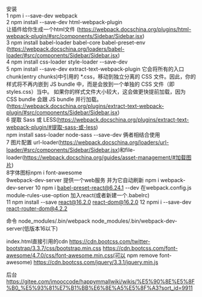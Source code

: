 安装  
1 npm i --save-dev webpack  
2 npm install --save-dev html-webpack-plugin  
让插件给你生成一个html文件 (https://webpack.docschina.org/plugins/html-webpack-plugin/#src/components/Sidebar/Sidebar.jsx)  
3 npm install babel-loader babel-core babel-preset-env  (https://webpack.docschina.org/loaders/babel-loader/#src/components/Sidebar/Sidebar.jsx)  
4 npm install  css-loader style-loader --save-dev  
5 npm install --save-dev extract-text-webpack-plugin
它会将所有的入口 chunk(entry chunks)中引用的 *.css，移动到独立分离的 CSS 文件。因此，你的样式将不再内嵌到 JS bundle 中，而是会放到一个单独的 CSS 文件（即 styles.css）当中。 如果你的样式文件大小较大，这会做更快提前加载，因为 CSS bundle 会跟 JS bundle 并行加载。(https://webpack.docschina.org/plugins/extract-text-webpack-plugin/#src/components/Sidebar/Sidebar.jsx)  
6 提取 Sass 或 LESS(https://webpack.docschina.org/plugins/extract-text-webpack-plugin/#提取-sass-或-less)  
npm install sass-loader node-sass --save-dev
俩者相结合使用  
7 图片配置
url-loader(https://webpack.docschina.org/loaders/url-loader/#src/components/Sidebar/Sidebar.jsx)和file-loader(https://webpack.docschina.org/guides/asset-management/#加载图片)  
8字体图标npm i font-awesome  
9webpack-dev-server 提供一个web服务 并为它自动刷新
npm i webpack-dev-server
10 npm i babel-preset-react@6.24.1 --dev
在webpack.config.js  module-rules-use-option 加入react(或者新建一个.babelrc)  
11 npm install --save react@16.2.0 react-dom@16.2.0
12 npmi i --save-dev react-router-dom@4.2.2



命令
node_modules/.bin/webpack 
node_modules/.bin/webpack-dev-server(低版本16以下)



index.html直接引用的cdn
https://cdn.bootcss.com/twitter-bootstrap/3.3.7/css/bootstrap.min.css
https://cdn.bootcss.com/font-awesome/4.7.0/css/font-awesome.min.css(可以 npm remove font-awesome)
https://cdn.bootcss.com/jquery/3.3.1/jquery.min.js



后台
https://gitee.com/imooccode/happymmallwiki/wikis/%E5%90%8E%E5%8F%B0_%E5%93%81%E7%B1%BB%E6%8E%A5%E5%8F%A3?sort_id=9911



